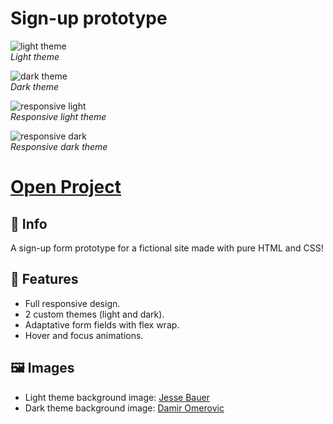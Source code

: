 # Sign-up prototype

![light theme](https://i.imgur.com/4fPovy9.png)
<br>
*Light theme*

![dark theme](https://i.imgur.com/VTSFGFb.png)
<br>
*Dark theme*

![responsive light](https://i.imgur.com/CfVgtcs.png)
<br>
*Responsive light theme*

![responsive dark](https://i.imgur.com/EmJzDjp.png)
<br>
*Responsive dark theme*

# [Open Project](alesbe.github.io/sign-up-fungi-prototype/)

## 🍄 Info
A sign-up form prototype for a fictional site made with pure HTML and CSS!

## 🌟 Features
- Full responsive design.
- 2 custom themes (light and dark).
- Adaptative form fields with flex wrap.
- Hover and focus animations.

## 🖼️ Images
- Light theme background image: [Jesse Bauer](https://unsplash.com/photos/uhkH4kdA1MA)
- Dark theme background image: [Damir Omerovic](https://unsplash.com/photos/UMaGtammiSI)